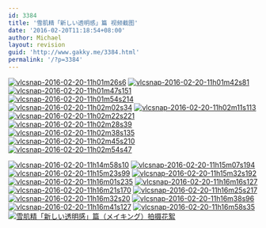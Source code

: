 ```yaml
---
id: 3384
title: '雪肌精「新しい透明感」篇 视频截图'
date: '2016-02-20T11:18:54+08:00'
author: Michael
layout: revision
guid: 'http://www.gakky.me/3384.html'
permalink: '/?p=3384'
---
```


[![vlcsnap-2016-02-20-11h01m26s6](http://www.yui-aragaki.org/wp-content/uploads/2016/02/vlcsnap-2016-02-20-11h01m26s6.jpeg)](http://www.yui-aragaki.org/wp-content/uploads/2016/02/vlcsnap-2016-02-20-11h01m26s6.jpeg) [![vlcsnap-2016-02-20-11h01m42s81](http://www.yui-aragaki.org/wp-content/uploads/2016/02/vlcsnap-2016-02-20-11h01m42s81.jpeg)](http://www.yui-aragaki.org/wp-content/uploads/2016/02/vlcsnap-2016-02-20-11h01m42s81.jpeg) [![vlcsnap-2016-02-20-11h01m47s151](http://www.yui-aragaki.org/wp-content/uploads/2016/02/vlcsnap-2016-02-20-11h01m47s151.jpeg)](http://www.yui-aragaki.org/wp-content/uploads/2016/02/vlcsnap-2016-02-20-11h01m47s151.jpeg) [![vlcsnap-2016-02-20-11h01m54s214](http://www.yui-aragaki.org/wp-content/uploads/2016/02/vlcsnap-2016-02-20-11h01m54s214.jpeg)](http://www.yui-aragaki.org/wp-content/uploads/2016/02/vlcsnap-2016-02-20-11h01m54s214.jpeg) [![vlcsnap-2016-02-20-11h02m02s34](http://www.yui-aragaki.org/wp-content/uploads/2016/02/vlcsnap-2016-02-20-11h02m02s34.jpeg)](http://www.yui-aragaki.org/wp-content/uploads/2016/02/vlcsnap-2016-02-20-11h02m02s34.jpeg) [![vlcsnap-2016-02-20-11h02m11s113](http://www.yui-aragaki.org/wp-content/uploads/2016/02/vlcsnap-2016-02-20-11h02m11s113.jpeg)](http://www.yui-aragaki.org/wp-content/uploads/2016/02/vlcsnap-2016-02-20-11h02m11s113.jpeg) [![vlcsnap-2016-02-20-11h02m22s221](http://www.yui-aragaki.org/wp-content/uploads/2016/02/vlcsnap-2016-02-20-11h02m22s221.jpeg)](http://www.yui-aragaki.org/wp-content/uploads/2016/02/vlcsnap-2016-02-20-11h02m22s221.jpeg) [![vlcsnap-2016-02-20-11h02m28s39](http://www.yui-aragaki.org/wp-content/uploads/2016/02/vlcsnap-2016-02-20-11h02m28s39.jpeg)](http://www.yui-aragaki.org/wp-content/uploads/2016/02/vlcsnap-2016-02-20-11h02m28s39.jpeg) [![vlcsnap-2016-02-20-11h02m38s135](http://www.yui-aragaki.org/wp-content/uploads/2016/02/vlcsnap-2016-02-20-11h02m38s135.jpeg)](http://www.yui-aragaki.org/wp-content/uploads/2016/02/vlcsnap-2016-02-20-11h02m38s135.jpeg) [![vlcsnap-2016-02-20-11h02m45s210](http://www.yui-aragaki.org/wp-content/uploads/2016/02/vlcsnap-2016-02-20-11h02m45s210.jpeg)](http://www.yui-aragaki.org/wp-content/uploads/2016/02/vlcsnap-2016-02-20-11h02m45s210.jpeg) [![vlcsnap-2016-02-20-11h02m54s47](http://www.yui-aragaki.org/wp-content/uploads/2016/02/vlcsnap-2016-02-20-11h02m54s47.jpeg)](http://www.yui-aragaki.org/wp-content/uploads/2016/02/vlcsnap-2016-02-20-11h02m54s47.jpeg)

[![vlcsnap-2016-02-20-11h14m58s10](http://www.yui-aragaki.org/wp-content/uploads/2016/02/vlcsnap-2016-02-20-11h14m58s10.jpeg)](http://www.yui-aragaki.org/wp-content/uploads/2016/02/vlcsnap-2016-02-20-11h14m58s10.jpeg) [![vlcsnap-2016-02-20-11h15m07s194](http://www.yui-aragaki.org/wp-content/uploads/2016/02/vlcsnap-2016-02-20-11h15m07s194.jpeg)](http://www.yui-aragaki.org/wp-content/uploads/2016/02/vlcsnap-2016-02-20-11h15m07s194.jpeg) [![vlcsnap-2016-02-20-11h15m23s99](http://www.yui-aragaki.org/wp-content/uploads/2016/02/vlcsnap-2016-02-20-11h15m23s99.jpeg)](http://www.yui-aragaki.org/wp-content/uploads/2016/02/vlcsnap-2016-02-20-11h15m23s99.jpeg) [![vlcsnap-2016-02-20-11h15m32s192](http://www.yui-aragaki.org/wp-content/uploads/2016/02/vlcsnap-2016-02-20-11h15m32s192.jpeg)](http://www.yui-aragaki.org/wp-content/uploads/2016/02/vlcsnap-2016-02-20-11h15m32s192.jpeg) [![vlcsnap-2016-02-20-11h16m01s235](http://www.yui-aragaki.org/wp-content/uploads/2016/02/vlcsnap-2016-02-20-11h16m01s235.jpeg)](http://www.yui-aragaki.org/wp-content/uploads/2016/02/vlcsnap-2016-02-20-11h16m01s235.jpeg) [![vlcsnap-2016-02-20-11h16m16s127](http://www.yui-aragaki.org/wp-content/uploads/2016/02/vlcsnap-2016-02-20-11h16m16s127.jpeg)](http://www.yui-aragaki.org/wp-content/uploads/2016/02/vlcsnap-2016-02-20-11h16m16s127.jpeg) [![vlcsnap-2016-02-20-11h16m21s170](http://www.yui-aragaki.org/wp-content/uploads/2016/02/vlcsnap-2016-02-20-11h16m21s170.jpeg)](http://www.yui-aragaki.org/wp-content/uploads/2016/02/vlcsnap-2016-02-20-11h16m21s170.jpeg) [![vlcsnap-2016-02-20-11h16m25s217](http://www.yui-aragaki.org/wp-content/uploads/2016/02/vlcsnap-2016-02-20-11h16m25s217.jpeg)](http://www.yui-aragaki.org/wp-content/uploads/2016/02/vlcsnap-2016-02-20-11h16m25s217.jpeg) [![vlcsnap-2016-02-20-11h16m32s20](http://www.yui-aragaki.org/wp-content/uploads/2016/02/vlcsnap-2016-02-20-11h16m32s20.jpeg)](http://www.yui-aragaki.org/wp-content/uploads/2016/02/vlcsnap-2016-02-20-11h16m32s20.jpeg) [![vlcsnap-2016-02-20-11h16m38s96](http://www.yui-aragaki.org/wp-content/uploads/2016/02/vlcsnap-2016-02-20-11h16m38s96.jpeg)](http://www.yui-aragaki.org/wp-content/uploads/2016/02/vlcsnap-2016-02-20-11h16m38s96.jpeg) [![vlcsnap-2016-02-20-11h16m41s127](http://www.yui-aragaki.org/wp-content/uploads/2016/02/vlcsnap-2016-02-20-11h16m41s127.jpeg)](http://www.yui-aragaki.org/wp-content/uploads/2016/02/vlcsnap-2016-02-20-11h16m41s127.jpeg) [![vlcsnap-2016-02-20-11h16m58s35](http://www.yui-aragaki.org/wp-content/uploads/2016/02/vlcsnap-2016-02-20-11h16m58s35.jpeg)](http://www.yui-aragaki.org/wp-content/uploads/2016/02/vlcsnap-2016-02-20-11h16m58s35.jpeg) [![雪肌精「新しい透明感」篇（メイキング）拍摄花絮](http://www.yui-aragaki.org/wp-content/uploads/2016/02/3367.jpg)](http://www.yui-aragaki.org/wp-content/uploads/2016/02/3367.jpg)